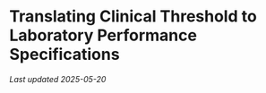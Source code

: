 # Translating Clinical Threshold to Laboratory Performance Specifications
*Last updated 2025-05-20*
